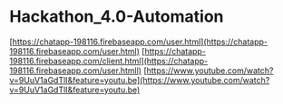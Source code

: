 # Hackathon_4.0-Automation
[https://chatapp-198116.firebaseapp.com/user.html](https://chatapp-198116.firebaseapp.com/user.html)
[https://chatapp-198116.firebaseapp.com/client.html](https://chatapp-198116.firebaseapp.com/user.htmll)
[https://www.youtube.com/watch?v=9UuV1aGdTlI&feature=youtu.be](https://www.youtube.com/watch?v=9UuV1aGdTlI&feature=youtu.be)
